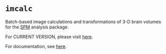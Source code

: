# `imcalc`
Batch-based image calculations and transformations of 3-D brain volumes for the [SPM](https://www.fil.ion.ucl.ac.uk/spm/) analysis package.

For CURRENT VERSION, please visit [here](http://tools.robjellis.net).

For documentation, see [here](http://robjellis.net/tools/imcalc_documentation.pdf).
